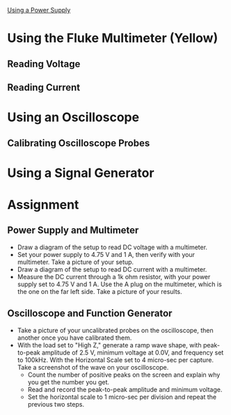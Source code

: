 [Using a Power Supply](power_supply.md)

# Using the Fluke Multimeter (Yellow)
## Reading Voltage
## Reading Current

# Using an Oscilloscope
## Calibrating Oscilloscope Probes

# Using a Signal Generator

# Assignment
## Power Supply and Multimeter
- Draw a diagram of the setup to read DC voltage with a multimeter.
- Set your power supply to 4.75 V and 1 A, then verify with your multimeter. Take a picture of your setup.
- Draw a diagram of the setup to read DC current with a multimeter.
- Measure the DC current through a 1k ohm resistor, with your power supply set to 4.75 V and 1 A. Use the A plug on the multimeter, which is the one on the far left side. Take a picture of your results.
## Oscilloscope and Function Generator
- Take a picture of your uncalibrated probes on the oscilloscope, then another once you have calibrated them.
- With the load set to "High Z," generate a ramp wave shape, with peak-to-peak amplitude of 2.5 V, minimum voltage at 0.0V, and frequency set to 100kHz. With the Horizontal Scale set to 4 micro-sec per capture. Take a screenshot of the wave on your oscilloscope.
  - Count the number of positive peaks on the screen and explain why you get the number you get.
  - Read and record the peak-to-peak amplitude and minimum voltage.
  - Set the horizontal scale to 1 micro-sec per division and repeat the previous two steps.

